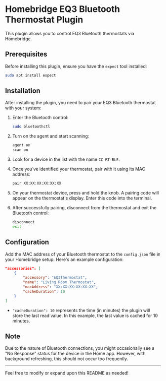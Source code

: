 # Homebridge EQ3 Bluetooth Thermostat Plugin

This plugin allows you to control EQ3 Bluetooth thermostats via Homebridge.

## Prerequisites

Before installing this plugin, ensure you have the `expect` tool installed:

```bash
sudo apt install expect
```

## Installation

After installing the plugin, you need to pair your EQ3 Bluetooth thermostat with your system:

1. Enter the Bluetooth control:
   ```bash
   sudo bluetoothctl
   ```

2. Turn on the agent and start scanning:
   ```bash
   agent on
   scan on
   ```

3. Look for a device in the list with the name `CC-RT-BLE`.

4. Once you've identified your thermostat, pair with it using its MAC address:
   ```bash
   pair XX:XX:XX:XX:XX:XX
   ```

5. On your thermostat device, press and hold the knob. A pairing code will appear on the thermostat's display. Enter this code into the terminal.

6. After successfully pairing, disconnect from the thermostat and exit the Bluetooth control:
   ```bash
   disconnect
   exit
   ```

## Configuration

Add the MAC address of your Bluetooth thermostat to the `config.json` file in your Homebridge setup. Here's an example configuration:

```json
"accessories": [
    {
        "accessory": "EQ3Thermostat",
        "name": "Living Room Thermostat",
        "macAddress": "XX:XX:XX:XX:XX:XX",
        "cacheDuration": 10
    }
]
```

- `"cacheDuration": 10` represents the time (in minutes) the plugin will store the last read value. In this example, the last value is cached for 10 minutes.

## Note

Due to the nature of Bluetooth connections, you might occasionally see a "No Response" status for the device in the Home app. However, with background refreshing, this should not occur too frequently.

---

Feel free to modify or expand upon this README as needed!

